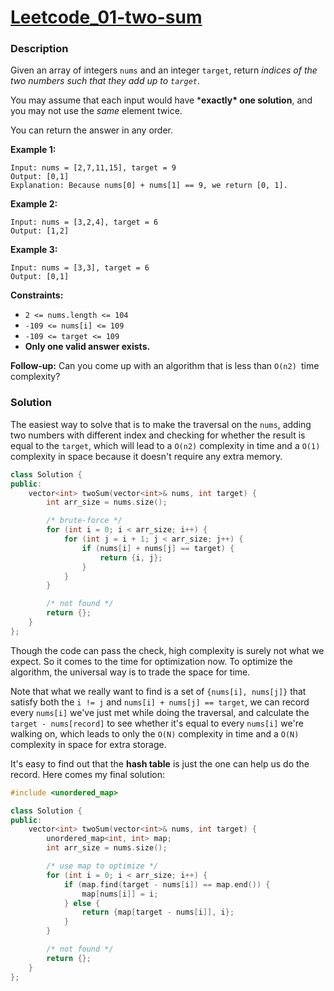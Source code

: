 # [Leetcode_01-two-sum](https://leetcode.cn/problems/two-sum/)

### Description

Given an array of integers `nums` and an integer `target`, return *indices of the two numbers such that they add up to `target`*.

You may assume that each input would have ***exactly\* one solution**, and you may not use the *same* element twice.

You can return the answer in any order.

 

**Example 1:**

```
Input: nums = [2,7,11,15], target = 9
Output: [0,1]
Explanation: Because nums[0] + nums[1] == 9, we return [0, 1].
```

**Example 2:**

```
Input: nums = [3,2,4], target = 6
Output: [1,2]
```

**Example 3:**

```
Input: nums = [3,3], target = 6
Output: [0,1]
```

 

**Constraints:**

- `2 <= nums.length <= 104`
- `-109 <= nums[i] <= 109`
- `-109 <= target <= 109`
- **Only one valid answer exists.**

 

**Follow-up:** Can you come up with an algorithm that is less than `O(n2) `time complexity?

### Solution

The easiest way to solve that is to make the traversal on the `nums`, adding two numbers with different index and checking for whether the result is equal to the `target`, which will lead to a `O(n2)` complexity in time and a `O(1)` complexity in space because it doesn't require any extra memory.

```cpp
class Solution {
public:
    vector<int> twoSum(vector<int>& nums, int target) {
        int arr_size = nums.size();

        /* brute-force */
        for (int i = 0; i < arr_size; i++) {
            for (int j = i + 1; j < arr_size; j++) {
                if (nums[i] + nums[j] == target) {
                    return {i, j};
                }
            }
        }

        /* not found */
        return {};
    }
};
```

Though the code can pass the check, high complexity is surely not what we expect. So it comes to the time for optimization now. To optimize the algorithm, the universal way is to trade the space for time. 

Note that what we really want to find is a set of `{nums[i], nums[j]}` that satisfy both the `i != j` and `nums[i] + nums[j] == target`, we can record every `nums[i]` we've just met while doing the traversal, and calculate the `target - nums[record]` to see whether it's equal to every `nums[i]` we're walking on, which leads to only the `O(N)` complexity in time and a `O(N)` complexity in space for extra storage.

It's easy to find out that the **hash table** is just the one can help us do the record. Here comes my final solution:


```cpp
#include <unordered_map>

class Solution {
public:
    vector<int> twoSum(vector<int>& nums, int target) {
        unordered_map<int, int> map;
        int arr_size = nums.size();

        /* use map to optimize */
        for (int i = 0; i < arr_size; i++) {
            if (map.find(target - nums[i]) == map.end()) {
                map[nums[i]] = i;
            } else {
                return {map[target - nums[i]], i};
            }
        }

        /* not found */
        return {};
    }
};
```

